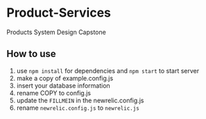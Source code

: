 # Product-Services
Products System Design Capstone

## How to use
1. use `npm install` for dependencies and `npm start` to start server
2. make a copy of example.config.js
3. insert your database information
4. rename COPY to config.js
5. update the `FILLMEIN` in the newrelic.config.js
6. rename `newrelic.config.js` to `newrelic.js`
